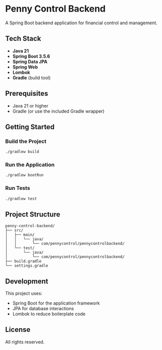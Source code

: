 # Penny Control Backend

A Spring Boot backend application for financial control and management.

## Tech Stack

- **Java 21**
- **Spring Boot 3.5.6**
- **Spring Data JPA**
- **Spring Web**
- **Lombok**
- **Gradle** (build tool)

## Prerequisites

- Java 21 or higher
- Gradle (or use the included Gradle wrapper)

## Getting Started

### Build the Project

```bash
./gradlew build
```

### Run the Application

```bash
./gradlew bootRun
```

### Run Tests

```bash
./gradlew test
```

## Project Structure

```
penny-control-backend/
├── src/
│   ├── main/
│   │   └── java/
│   │       └── com/pennycontrol/pennycontrolbackend/
│   └── test/
│       └── java/
│           └── com/pennycontrol/pennycontrolbackend/
├── build.gradle
└── settings.gradle
```

## Development

This project uses:

- Spring Boot for the application framework
- JPA for database interactions
- Lombok to reduce boilerplate code

## License

All rights reserved.